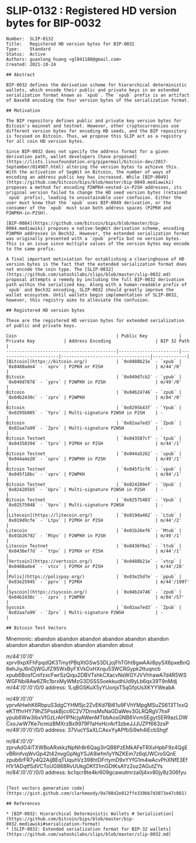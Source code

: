 # SLIP-0132 : Registered HD version bytes for BIP-0032

```
Number:  SLIP-0132
Title:   Registered HD version bytes for BIP-0032
Type:    Standard
Status:  Active
Authors: guanlong huang <gl041188@gmail.com>
Created: 2021-10-24

## Abstract

BIP-0032 defines the derivation scheme for hierarchical deterministic wallets, which encode their public and private keys in an extended serialization format known as `xpub`. The `xpub` prefix is an artifact of Base58 encoding the four version bytes of the serialization format.

## Motivation

The BIP repository defines public and private key version bytes for Bitcoin's mainnet and testnet. However, other cryptocurrencies use different version bytes for encoding HD seeds, and the BIP repository is focused on Bitcoin. Thus, we propose this SLIP act as a registry for all coin HD version bytes.

Since BIP-0032 does not specify the address format for a given derivation path, wallet developers [have proposed](https://lists.linuxfoundation.org/pipermail/bitcoin-dev/2017-September/014907.html) altering the version bytes to achieve this. With the activation of SegWit on Bitcoin, the number of ways of encoding an address public key has increased. While [BIP-0049](https://github.com/bitcoin/bips/blob/master/bip-0049.mediawiki) proposes a method for encoding P2WPKH-nested-in-P2SH addresses, its original version failed to change the HD seed version bytes (retained `xpub` prefix), leading to unsustainable user confusion. Either the user must know that the `xpub` uses BIP-0049 derivation, or the consumer of the `xpub` must scan both address spaces (P2PKH and P2WPKH-in-P2SH).

[BIP-0084](https://github.com/bitcoin/bips/blob/master/bip-0084.mediawiki) proposes a native-SegWit derivation scheme, encoding P2WPKH addresses in Bech32. However, the extended serialization format was originally presented with a `zpub` prefix but no version bytes. This is an issue since multiple values of the version bytes may encode to the same prefix.

A final important motiviation for establishing a clearinghouse of HD version bytes is the fact that the extended serialization format does not encode the coin type. The [SLIP-0032](https://github.com/satoshilabs/slips/blob/master/slip-0032.md) proposal attempts a remedy by including the full BIP-0032 derivation path within the serialized key. Along with a human-readable prefix of `xpub` and Bech32 encoding, SLIP-0032 should greatly improve the wallet ecosystem. Until wallets begin implementation of SLIP-0032, however, this registry aims to alleviate the confusion.

## Registered HD version bytes

These are the registered HD version bytes for extended serialization of public and private keys.

Coin                                      | Public Key            | Private Key           | Address Encoding                 | BIP 32 Path |
------------------------------------------|-----------------------|-----------------------|----------------------------------|-------------|
[Bitcoin](https://bitcoin.org/)           | `0x0488b21e` - `xpub` | `0x0488ade4` - `xprv` | P2PKH or P2SH                    | m/44'/0'    |
Bitcoin                                   | `0x049d7cb2` - `ypub` | `0x049d7878` - `yprv` | P2WPKH in P2SH                   | m/49'/0'    |
Bitcoin                                   | `0x04b24746` - `zpub` | `0x04b2430c` - `zprv` | P2WPKH                           | m/84'/0'    |
Bitcoin                                   | `0x0295b43f` - `Ypub` | `0x0295b005` - `Yprv` | Multi-signature P2WSH in P2SH    | -           |
Bitcoin                                   | `0x02aa7ed3` - `Zpub` | `0x02aa7a99` - `Zprv` | Multi-signature P2WSH            | -           |
Bitcoin Testnet                           | `0x043587cf` - `tpub` | `0x04358394` - `tprv` | P2PKH or P2SH                    | m/44'/1'    |
Bitcoin Testnet                           | `0x044a5262` - `upub` | `0x044a4e28` - `uprv` | P2WPKH in P2SH                   | m/49'/1'    |
Bitcoin Testnet                           | `0x045f1cf6` - `vpub` | `0x045f18bc` - `vprv` | P2WPKH                           | m/84'/1'    |
Bitcoin Testnet                           | `0x024289ef` - `Upub` | `0x024285b5` - `Uprv` | Multi-signature P2WSH in P2SH    | -           |
Bitcoin Testnet                           | `0x02575483` - `Vpub` | `0x02575048` - `Vprv` | Multi-signature P2WSH            | -           |
[Litecoin](https://litecoin.org/)         | `0x019da462` - `Ltub` | `0x019d9cfe` - `Ltpv` | P2PKH or P2SH                    | m/44'/2'    |
Litecoin                                  | `0x01b26ef6` - `Mtub` | `0x01b26792` - `Mtpv` | P2WPKH in P2SH                   | m/49'/1'    |
Litecoin Testnet                          | `0x0436f6e1` - `ttub` | `0x0436ef7d` - `ttpv` | P2PKH or P2SH                    | m/44'/1'    |
[Vertcoin](https://vertcoin.org/)         | `0x0488b21e` - `vtcp` | `0x0488ade4` - `vtcv` | P2PKH or P2SH                    | m/44'/28'   |
[Polis](https://polispay.org/)            | `0x03e25d7e` - `ppub` | `0x03e25945` - `pprv` | P2PKH                            | m/44'/1997' |
[Syscoin](https://syscoin.org/)           | `0x04b24746` - `zpub` | `0x04b2430c` - `zprv` | P2WPKH                           | m/84'/57'   |
Syscoin                                   | `0x02aa7ed3` - `Zpub` | `0x02aa7a99` - `Zprv` | Multi-signature P2WSH            | -           |

## Bitcoin Test Vectors

```
Mnemonic: abandon abandon abandon abandon abandon abandon abandon abandon abandon abandon abandon about

m/44'/0'/0'
xprv9xpXFhFpqdQK3TmytPBqXtGSwS3DLjojFhTGht8gwAAii8py5X6pxeBnQ6ehJiyJ6nDjWGJfZ95WxByFXVkDxHXrqu53WCRGypk2ttuqncb
xpub6BosfCnifzxcFwrSzQiqu2DBVTshkCXacvNsWGYJVVhhawA7d4R5WSWGFNbi8Aw6ZRc1brxMyWMzG3DSSSSoekkudhUd9yLb6qx39T9nMdj
m/44'/0'/0'/0/0 address:
1LqBGSKuX5yYUonjxT5qGfpUsXKYYWeabA

m/49'/0'/0'
yprvAHwhK6RbpuS3dgCYHM5jc2ZvEKd7Bi61u9FVhYMpgMSuZS613T1xxQeKTffhrHY79hZ5PsskBjcc6C2V7DrnsMsNaGDaWev3GLRQRgV7hxF
ypub6Ww3ibxVfGzLrAH1PNcjyAWenMTbbAosGNB6VvmSEgytSER9azLDWCxoJwW7Ke7icmizBMXrzBx9979FfaHxHcrArf3zbeJJJUZPf663zsP
m/49'/0'/0'/0/0 address:
37VucYSaXLCAsxYyAPfbSi9eh4iEcbShgf

m/84'/0'/0'
zprvAdG4iTXWBoARxkkzNpNh8r6Qag3irQB8PzEMkAFeTRXxHpbF9z4QgEvBRmfvqWvGp42t42nvgGpNgYSJA9iefm1yYNZKEm7z6qUWCroSQnE
zpub6rFR7y4Q2AijBEqTUquhVz398htDFrtymD9xYYfG1m4wAcvPhXNfE3EfH1r1ADqtfSdVCToUG868RvUUkgDKf31mGDtKsAYz2oz2AGutZYs
m/84'/0'/0'/0/0 address:
bc1qcr8te4kr609gcawutmrza0j4xv80jy8z306fyu
```

[Test vectors generation code](https://gist.github.com/clarkmoody/0a788d2e012ffe339bb7d3873e47c081)

## References

* [BIP-0032: Hierarchical Deterministic Wallets # Serialization](https://github.com/bitcoin/bips/blob/master/bip-0032.mediawiki#serialization-format)
* [SLIP-0032: Extended serialization format for BIP-32 wallets](https://github.com/satoshilabs/slips/blob/master/slip-0032.md)
